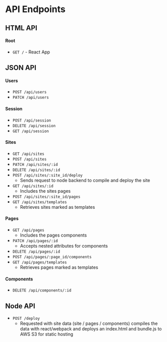 # API Endpoints

## HTML API

#### Root

- `GET /` - React App

## JSON API

#### Users

- `POST /api/users`
- `PATCH /api/users`

#### Session

- `POST /api/session`
- `DELETE /api/session`
- `GET /api/session`

#### Sites

- `GET /api/sites`
- `POST /api/sites`
- `PATCH /api/sites/:id`
- `DELETE /api/sites/:id`
- `POST /api/sites/:site_id/deploy`
  - Sends request to node backend to compile and deploy the site
- `GET /api/sites/:id`
  - Includes the sites pages
- `POST /api/sites/:site_id/pages`
- `GET /api/sites/templates`
  - Retrieves sites marked as templates


#### Pages

- `GET /api/pages`
  - Includes the pages components
- `PATCH /api/pages/:id`
  - Accepts nested attributes for components
- `DELETE /api/pages/:id`
- `POST /api/pages/:page_id/components`
- `GET /api/pages/templates`
  - Retrieves pages marked as templates

#### Components

- `DELETE /api/components/:id`

## Node API

- `POST /deploy`
  - Requested with site data (site / pages / components) compiles the data with react/webpack and deploys an index.html and bundle.js to AWS S3 for static hosting
